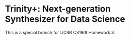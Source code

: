 # Trinity+: Next-generation Synthesizer for Data Science

This is a special branch for UCSB CS190I Homework 3.
